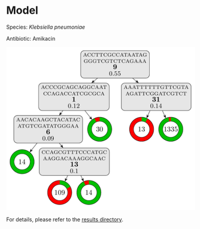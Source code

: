 
# Model

Species: *Klebsiella pneumoniae*

Antibiotic: Amikacin

<a href="./model.pdf"><img src="./model.png" /></a>

For details, please refer to the [results directory](../../../../../results/cart_b/klebsiella%20pneumoniae/amikacin/repeat_4/).

